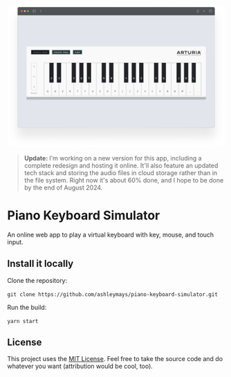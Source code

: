 <div align="center">
    <img width=700 src="./simulator.webp" alt="Main Webpage" />
</div>

<blockquote>
    <strong>Update: </strong>I'm working on a new version for this app, including a complete redesign and hosting it online. It'll also feature an updated tech stack and storing the audio files in cloud storage rather than in the file system. Right now it's about 60% done, and I hope to be done by the end of August 2024.
</blockquote>

# Piano Keyboard Simulator

An online web app to play a virtual keyboard with key, mouse, and touch input.

## Install it locally

Clone the repository:

`git clone https://github.com/ashleymays/piano-keyboard-simulator.git`

Run the build:

`yarn start`

## License

This project uses the [MIT License](LICENSE.md).
Feel free to take the source code and do whatever you want (attribution would be cool, too).
